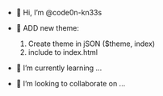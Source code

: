 - 👋 Hi, I’m @code0n-kn33s
- 👀 ADD new theme:
    1. Create theme in jSON ($theme, index)
    1. include to index.html

- 🌱 I’m currently learning ...
- 💞️ I’m looking to collaborate on ...


